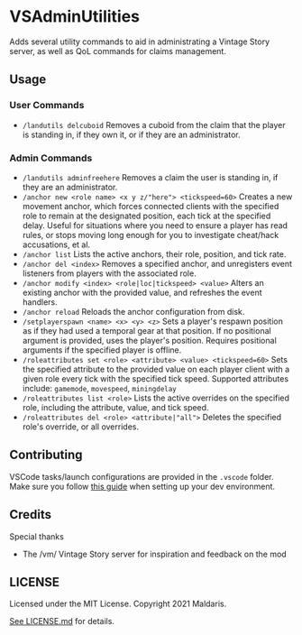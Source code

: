 # VSAdminUtilities

Adds several utility commands to aid in administrating a Vintage Story server, as well as QoL commands for claims management.

## Usage

### User Commands

* `/landutils delcuboid` Removes a cuboid from the claim that the player is standing in, if they own it, or if they are an administrator.

### Admin Commands

* `/landutils adminfreehere` Removes a claim the user is standing in, if they are an administrator.
* `/anchor new <role name> <x y z/"here"> <tickspeed=60>` Creates a new movement anchor, which forces connected clients with the specified role to remain at the designated position, each tick at the specified delay. Useful for situations where you need to ensure a player has read rules, or stops moving long enough for you to investigate cheat/hack accusations, et al.
* `/anchor list` Lists the active anchors, their role, position, and tick rate.
* `/anchor del <index>` Removes a specified anchor, and unregisters event listeners from players with the associated role.
* `/anchor modify <index> <role|loc|tickspeed> <value>` Alters an existing anchor with the provided value, and refreshes the event handlers.
* `/anchor reload` Reloads the anchor configuration from disk.
* `/setplayerspawn <name> <x> <y> <z>` Sets a player's respawn position as if they had used a temporal gear at that position. If no positional argument is provided, uses the player's position. Requires positional arguments if the specified player is offline.
* `/roleattributes set <role> <attribute> <value> <tickspeed=60>` Sets the specified attribute to the provided value on each player client with a given role every tick with the specified tick speed. Supported attributes include: `gamemode`, `movespeed`, `miningdelay`
* `/roleattributes list <role>` Lists the active overrides on the specified role, including the attribute, value, and tick speed.
* `/roleattributes del <role> <attribute|"all">` Deletes the specified role's override, or all overrides.

## Contributing

VSCode tasks/launch configurations are provided in the `.vscode` folder. Make sure you follow [this guide](https://github.com/copygirl/howto-example-mod) when setting up your dev environment.

## Credits

Special thanks

* The /vm/ Vintage Story server for inspiration and feedback on the mod

## LICENSE

Licensed under the MIT License. Copyright 2021 Maldaris.

[See LICENSE.md](LICENSE) for details.
